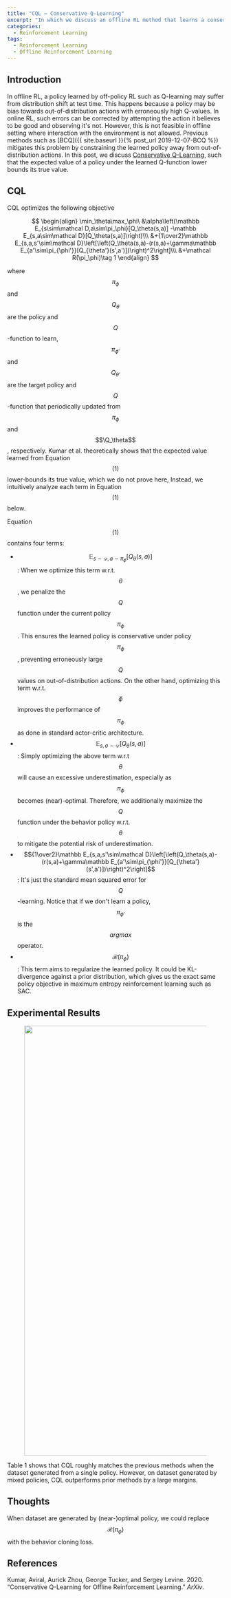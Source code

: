 ```yaml
---
title: "CQL — Conservative Q-Learning"
excerpt: "In which we discuss an offline RL method that learns a conservative Q function to avoid overestimation on out-of-distribution actions."
categories:
  - Reinforcement Learning
tags:
  - Reinforcement Learning
  - Offline Reinforcement Learning
---
```


## Introduction

In offline RL, a policy learned by off-policy RL such as Q-learning may suffer from distribution shift at test time. This happens because a policy may be bias towards out-of-distribution actions with erroneously high Q-values. In online RL, such errors can be corrected by attempting the action it believes to be good and observing it's not. However, this is not feasible in offline setting where interaction with the environment is not allowed. Previous methods such as [BCQ]({{ site.baseurl }}{% post_url 2019-12-07-BCQ %}) mitigates this problem by constraining the learned policy away from out-of-distribution actions. In this post, we discuss [Conservative Q-Learning](CQL), such that the expected value of a policy under the learned Q-function lower bounds its true value.

## CQL

CQL optimizes the following objective

$$
\begin{align}
\min_\theta\max_\phi\ &\alpha\left(\mathbb E_{s\sim\mathcal D,a\sim\pi_\phi}[Q_\theta(s,a)]
-\mathbb E_{s,a\sim\mathcal D}[Q_\theta(s,a)]\right)\\\
&+{1\over2}\mathbb E_{s,a,s'\sim\mathcal D}\left[\left(Q_\theta(s,a)-(r(s,a)+\gamma\mathbb E_{a'\sim\pi_{\phi'}}[Q_{\theta'}(s',a')])\right)^2\right]\\\
&+\mathcal R(\pi_\phi)\tag 1
\end{align}
$$

where $$\pi_\phi$$ and $$Q_\theta$$ are the policy and $$Q$$-function to learn, $$\pi_{\phi'}$$ and $$Q_{\theta'}$$ are the target policy and $$Q$$-function that periodically updated from $$\pi_\phi$$ and $$\Q_\theta$$, respectively. Kumar et al. theoretically shows that the expected value learned from Equation $$(1)$$ lower-bounds its true value, which we do not prove here, Instead, we intuitively analyze each term in Equation $$(1)$$ below. 

Equation $$(1)$$ contains four terms: 

- $$\mathbb E_{s\sim\mathcal D,a\sim\pi_\phi}[Q_\theta(s,a)]$$: When we optimize this term w.r.t. $$\theta$$, we penalize the $$Q$$ function under the current policy $$\pi_\phi$$. This ensures the learned policy is conservative under policy $$\pi_\phi$$, preventing erroneously large $$Q$$ values on out-of-distribution actions. On the other hand, optimizing this term w.r.t. $$\phi$$ improves the performance of $$\pi_\phi$$ as done in standard actor-critic architecture.
- $$\mathbb E_{s,a\sim\mathcal D}[Q_\theta(s,a)]$$: Simply optimizing the above term w.r.t $$\theta$$ will cause an excessive underestimation, especially as $$\pi_\phi$$ becomes (near)-optimal. Therefore, we additionally maximize the $$Q$$ function under the behavior policy w.r.t. $$\theta$$ to mitigate the potential risk of underestimation.
- $${1\over2}\mathbb E_{s,a,s'\sim\mathcal D}\left[\left(Q_\theta(s,a)-(r(s,a)+\gamma\mathbb E_{a'\sim\pi_{\phi'}}[Q_{\theta'}(s',a')])\right)^2\right]$$: It's just the standard mean squared error for $$Q$$-learning. Notice that if we don't learn a policy, $$\pi_{\phi'}$$ is the $$argmax$$ operator.
- $$\mathcal R(\pi_\phi)$$: This term aims to regularize the learned policy. It could be KL-divergence against a prior distribution, which gives us the exact same policy objective in maximum entropy reinforcement learning such as SAC. 

## Experimental Results

<figure>
  <img src="{{ '/images/brl/CQL-Table1.png' | absolute_url }}" alt="" width="1000">
  <figcaption></figcaption>
  <style>
    figure figcaption {
    text-align: center;
    }
  </style>
</figure>

Table 1 shows that CQL roughly matches the previous methods when the dataset generated from a single policy. However, on dataset generated by mixed policies, CQL outperforms prior methods by a large margins.

## Thoughts

When dataset are generated by (near-)optimal policy, we could replace $$\mathcal R(\pi_\phi)$$ with the behavior cloning loss.

## References

Kumar, Aviral, Aurick Zhou, George Tucker, and Sergey Levine. 2020. “Conservative Q-Learning for Offline Reinforcement Learning.” *ArXiv*.